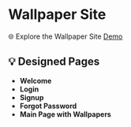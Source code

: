 # Wallpaper Site

🌐 Explore the Wallpaper Site [Demo](https://gau7049.github.io/Wallpaper-site/)

## 💡 Designed Pages

- **Welcome**
- **Login**
- **Signup**
- **Forgot Password**
- **Main Page with Wallpapers**
